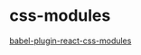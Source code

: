 # css-modules

[babel-plugin-react-css-modules](https://github.com/gajus/babel-plugin-react-css-modules)
